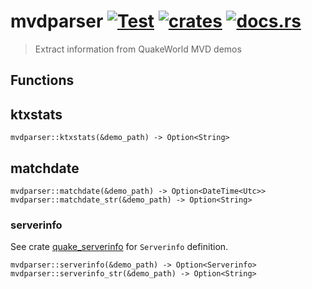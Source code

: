 # mvdparser [![Test](https://github.com/vikpe/mvdparser/actions/workflows/test.yml/badge.svg?branch=main)](https://github.com/vikpe/mvdparser/actions/workflows/test.yml) [![crates](https://img.shields.io/crates/v/mvdparser)](https://crates.io/crates/mvdparser) [![docs.rs](https://img.shields.io/docsrs/mvdparser)](https://docs.rs/mvdparser/)

> Extract information from QuakeWorld MVD demos

## Functions

## ktxstats

```
mvdparser::ktxstats(&demo_path) -> Option<String>
```

## matchdate

```
mvdparser::matchdate(&demo_path) -> Option<DateTime<Utc>>
mvdparser::matchdate_str(&demo_path) -> Option<String>
```

### serverinfo

See crate [quake_serverinfo](https://github.com/vikpe/quake_serverinfo) for `Serverinfo` definition.

```
mvdparser::serverinfo(&demo_path) -> Option<Serverinfo>
mvdparser::serverinfo_str(&demo_path) -> Option<String>
```